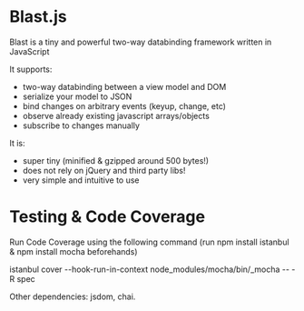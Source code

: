 Blast.js
========

Blast is a tiny and powerful two-way databinding framework written in JavaScript

It supports:
- two-way databinding between a view model and DOM
- serialize your model to JSON
- bind changes on arbitrary events (keyup, change, etc)
- observe already existing javascript arrays/objects
- subscribe to changes manually

It is:
- super tiny (minified & gzipped around 500 bytes!)
- does not rely on jQuery and third party libs!
- very simple and intuitive to use

Testing & Code Coverage
=======================

Run Code Coverage using the following command (run npm install istanbul & npm install mocha beforehands)

istanbul cover --hook-run-in-context node_modules/mocha/bin/_mocha -- -R spec

Other dependencies: jsdom, chai. 